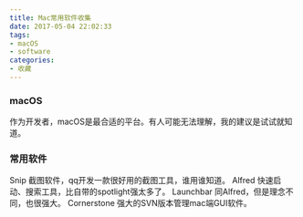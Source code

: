 ```yaml
---
title: Mac常用软件收集
date: 2017-05-04 22:02:33
tags:
- macOS
- software
categories:
- 收藏
---
```


### macOS

作为开发者，macOS是最合适的平台。有人可能无法理解，我的建议是试试就知道。

<!--more-->

### 常用软件

Snip 截图软件，qq开发一款很好用的截图工具，谁用谁知道。
Alfred 快速启动、搜索工具，比自带的spotlight强太多了。
Launchbar 同Alfred，但是理念不同，也很强大。
Cornerstone 强大的SVN版本管理mac端GUI软件。

